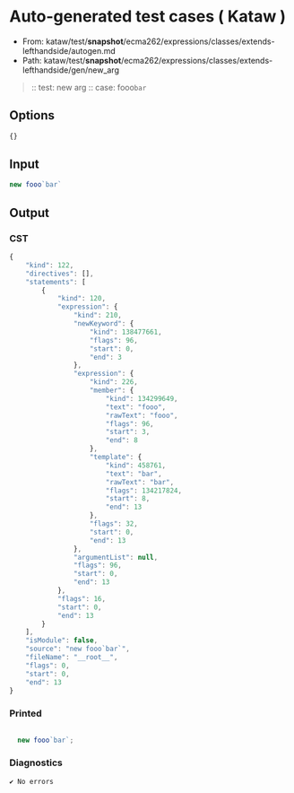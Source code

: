 # Auto-generated test cases ( Kataw )
- From: kataw/test/__snapshot__/ecma262/expressions/classes/extends-lefthandside/autogen.md
- Path: kataw/test/__snapshot__/ecma262/expressions/classes/extends-lefthandside/gen/new_arg
> :: test: new arg
> :: case: fooo`bar`
## Options

`````js
{}
`````
## Input

`````js
new fooo`bar`
`````
## Output

### CST

```javascript
{
    "kind": 122,
    "directives": [],
    "statements": [
        {
            "kind": 120,
            "expression": {
                "kind": 210,
                "newKeyword": {
                    "kind": 138477661,
                    "flags": 96,
                    "start": 0,
                    "end": 3
                },
                "expression": {
                    "kind": 226,
                    "member": {
                        "kind": 134299649,
                        "text": "fooo",
                        "rawText": "fooo",
                        "flags": 96,
                        "start": 3,
                        "end": 8
                    },
                    "template": {
                        "kind": 458761,
                        "text": "bar",
                        "rawText": "bar",
                        "flags": 134217824,
                        "start": 8,
                        "end": 13
                    },
                    "flags": 32,
                    "start": 0,
                    "end": 13
                },
                "argumentList": null,
                "flags": 96,
                "start": 0,
                "end": 13
            },
            "flags": 16,
            "start": 0,
            "end": 13
        }
    ],
    "isModule": false,
    "source": "new fooo`bar`",
    "fileName": "__root__",
    "flags": 0,
    "start": 0,
    "end": 13
}
```

### Printed

```javascript

  new fooo`bar`;

```

### Diagnostics

```javascript
✔ No errors
```

